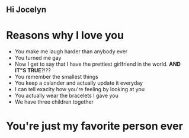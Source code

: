 ## Hi Jocelyn

# Reasons why I love you

* You make me laugh harder than anybody ever
* You turned me gay
* Now I get to say that I have the prettiest girlfriend in the world. **AND IT"S TRUE**?!??
* You remember the smallest things
* You keep a calander and actually update it everyday
* I can tell exaclty how you're feeling by looking at you
* You actually wear the bracelets I gave you
* We have three children together

# You're just my favorite person ever
